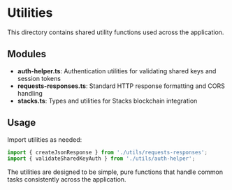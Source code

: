 # Utilities

This directory contains shared utility functions used across the application.

## Modules

- **auth-helper.ts**: Authentication utilities for validating shared keys and session tokens
- **requests-responses.ts**: Standard HTTP response formatting and CORS handling
- **stacks.ts**: Types and utilities for Stacks blockchain integration

## Usage

Import utilities as needed:

```typescript
import { createJsonResponse } from './utils/requests-responses';
import { validateSharedKeyAuth } from './utils/auth-helper';
```

The utilities are designed to be simple, pure functions that handle common tasks consistently across the application.
